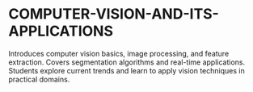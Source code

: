 # COMPUTER-VISION-AND-ITS-APPLICATIONS
Introduces computer vision basics, image processing, and feature extraction. Covers segmentation algorithms and real-time applications. Students explore current trends and learn to apply vision techniques in practical domains.
